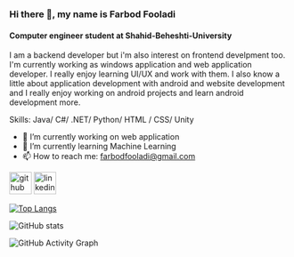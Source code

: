 ### Hi there 👋, my name is Farbod Fooladi
#### Computer engineer student at Shahid-Beheshti-University
I am a backend developer but i'm also interest on frontend develpment too.
I'm currently working as windows application and web application developer.
I really enjoy learning UI/UX and work with them.
I also know a little about application development with android and website development and I really enjoy working on android projects and learn android development more.

Skills: Java/ C#/ .NET/ Python/ HTML / CSS/ Unity

- 🔭 I’m currently working on web application 
- 🌱 I’m currently learning Machine Learning 
- 📫 How to reach me: farbodfooladi@gmail.com 


[<img src='https://cdn.jsdelivr.net/npm/simple-icons@3.0.1/icons/github.svg' alt='github' height='40'>](https://github.com/farbodfld)  [<img src='https://cdn.jsdelivr.net/npm/simple-icons@3.0.1/icons/linkedin.svg' alt='linkedin' height='40'>](https://www.linkedin.com/in/farbod-fooladi-379783249/)  

<!--
[![trophy](https://github-profile-trophy.vercel.app/?username=farbodfld)](https://github.com/ryo-ma/github-profile-trophy)
-->

[![Top Langs](https://github-readme-stats.vercel.app/api/top-langs/?username=farbodfld)](https://github.com/anuraghazra/github-readme-stats)

![GitHub stats](https://github-readme-stats.vercel.app/api?username=farbodfld&show_icons=true)  

![GitHub Activity Graph](https://activity-graph.herokuapp.com/graph?username=farbodfld)  

